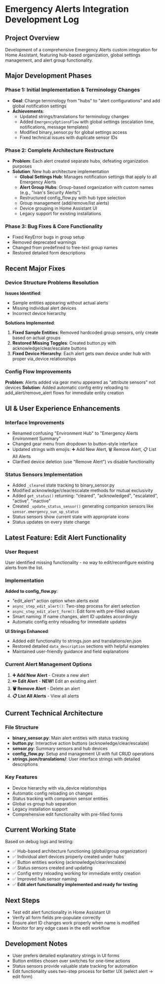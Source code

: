 # Emergency Alerts Integration Development Log

## Project Overview
Development of a comprehensive Emergency Alerts custom integration for Home Assistant, featuring hub-based organization, global settings management, and alert group functionality.

## Major Development Phases

### Phase 1: Initial Implementation & Terminology Changes
- **Goal**: Change terminology from "hubs" to "alert configurations" and add global notification settings
- **Achievements**:
  - Updated strings/translations for terminology changes
  - Added `EmergencyOptionsFlow` with global settings (escalation time, notifications, message templates)
  - Modified binary_sensor.py for global settings access
  - Fixed technical issues with duplicate sensor IDs

### Phase 2: Complete Architecture Restructure
- **Problem**: Each alert created separate hubs, defeating organization purposes
- **Solution**: New hub architecture implementation
  - **Global Settings Hub**: Manages notification settings that apply to all Emergency Alerts
  - **Alert Group Hubs**: Group-based organization with custom names (e.g., "Ivan's Security Alerts")
  - Restructured config_flow.py with hub type selection
  - Group management (add/remove/list alerts)
  - Device grouping in Home Assistant UI
  - Legacy support for existing installations

### Phase 3: Bug Fixes & Core Functionality
- Fixed KeyError bugs in group setup
- Removed deprecated warnings
- Changed from predefined to free-text group names
- Restored detailed form descriptions

## Recent Major Fixes

### Device Structure Problems Resolution
**Issues Identified**:
- Sample entities appearing without actual alerts
- Missing individual alert devices
- Incorrect device hierarchy

**Solutions Implemented**:
1. **Fixed Sample Entities**: Removed hardcoded group sensors, only create based on actual groups
2. **Restored Missing Toggles**: Created button.py with acknowledge/clear/escalate buttons
3. **Fixed Device Hierarchy**: Each alert gets own device under hub with proper via_device relationships

### Config Flow Improvements
**Problem**: Alerts added via gear menu appeared as "attribute sensors" not devices
**Solution**: Added automatic config entry reloading to add_alert/remove_alert flows for immediate entity creation

## UI & User Experience Enhancements

### Interface Improvements
- Renamed confusing "Environment Hub" to "Emergency Alerts Environment Summary"
- Changed gear menu from dropdown to button-style interface
- Updated strings with emojis: ➕ Add New Alert, 🗑️ Remove Alert, 📋 List All Alerts
- Clarified device deletion (use "Remove Alert") vs disable functionality

### Status Sensors Implementation
- Added `_cleared` state tracking to binary_sensor.py
- Modified acknowledge/clear/escalate methods for mutual exclusivity
- Added `get_status()` returning: "cleared", "acknowledged", "escalated", "active", "inactive"
- Created `_update_status_sensor()` generating companion sensors like `sensor.emergency_sun_up_status`
- Status sensors show current state with appropriate icons
- Status updates on every state change

## Latest Feature: Edit Alert Functionality

### User Request
User identified missing functionality - no way to edit/reconfigure existing alerts from the list.

### Implementation
**Added to config_flow.py**:
- "edit_alert" action option when alerts exist
- `async_step_edit_alert()`: Two-step process for alert selection
- `async_step_edit_alert_form()`: Edit form with pre-filled values
- Smart naming: If name changes, alert ID updates accordingly
- Automatic config entry reloading for immediate updates

**UI Strings Enhanced**:
- Added edit functionality to strings.json and translations/en.json
- Restored detailed `data_description` sections with helpful examples
- Maintained user-friendly guidance and field explanations

### Current Alert Management Options
1. **➕ Add New Alert** - Create a new alert
2. **✏️ Edit Alert** - **NEW!** Edit an existing alert
3. **🗑️ Remove Alert** - Delete an alert
4. **📋 List All Alerts** - View all alerts

## Current Technical Architecture

### File Structure
- **binary_sensor.py**: Main alert entities with status tracking
- **button.py**: Interactive action buttons (acknowledge/clear/escalate)
- **sensor.py**: Summary sensors and hub devices
- **config_flow.py**: Setup and management UI with full CRUD operations
- **strings.json/translations/**: User interface strings with detailed descriptions

### Key Features
- Device hierarchy with via_device relationships
- Automatic config reloading on changes
- Status tracking with companion sensor entities
- Global vs group hub separation
- Legacy installation support
- Comprehensive edit functionality with pre-filled forms

## Current Working State
Based on debug logs and testing:
- ✅ Hub-based architecture functioning (global/group organization)
- ✅ Individual alert devices properly created under hubs
- ✅ Button entities working (acknowledge/clear/escalate)
- ✅ Status sensors created and updating
- ✅ Config entry reloading working for immediate entity creation
- ✅ Improved hub sensor naming
- ✅ **Edit alert functionality implemented and ready for testing**

## Next Steps
- Test edit alert functionality in Home Assistant UI
- Verify all form fields pre-populate correctly
- Ensure alert ID changes work properly when name is modified
- Monitor for any edge cases in the edit workflow

## Development Notes
- User prefers detailed explanatory strings in UI forms
- Button entities chosen over switches for one-time actions
- Status sensors provide valuable state tracking for automation
- Edit functionality uses two-step process for better UX (select alert → edit form)